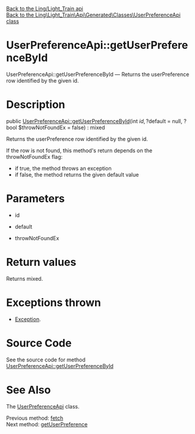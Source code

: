 [Back to the Ling/Light_Train api](https://github.com/lingtalfi/Light_Train/blob/master/doc/api/Ling/Light_Train.md)<br>
[Back to the Ling\Light_Train\Api\Generated\Classes\UserPreferenceApi class](https://github.com/lingtalfi/Light_Train/blob/master/doc/api/Ling/Light_Train/Api/Generated/Classes/UserPreferenceApi.md)


UserPreferenceApi::getUserPreferenceById
================



UserPreferenceApi::getUserPreferenceById — Returns the userPreference row identified by the given id.




Description
================


public [UserPreferenceApi::getUserPreferenceById](https://github.com/lingtalfi/Light_Train/blob/master/doc/api/Ling/Light_Train/Api/Generated/Classes/UserPreferenceApi/getUserPreferenceById.md)(int $id, ?$default = null, ?bool $throwNotFoundEx = false) : mixed




Returns the userPreference row identified by the given id.

If the row is not found, this method's return depends on the throwNotFoundEx flag:
- if true, the method throws an exception
- if false, the method returns the given default value




Parameters
================


- id

    

- default

    

- throwNotFoundEx

    


Return values
================

Returns mixed.


Exceptions thrown
================

- [Exception](http://php.net/manual/en/class.exception.php).&nbsp;







Source Code
===========
See the source code for method [UserPreferenceApi::getUserPreferenceById](https://github.com/lingtalfi/Light_Train/blob/master/Api/Generated/Classes/UserPreferenceApi.php#L140-L154)


See Also
================

The [UserPreferenceApi](https://github.com/lingtalfi/Light_Train/blob/master/doc/api/Ling/Light_Train/Api/Generated/Classes/UserPreferenceApi.md) class.

Previous method: [fetch](https://github.com/lingtalfi/Light_Train/blob/master/doc/api/Ling/Light_Train/Api/Generated/Classes/UserPreferenceApi/fetch.md)<br>Next method: [getUserPreference](https://github.com/lingtalfi/Light_Train/blob/master/doc/api/Ling/Light_Train/Api/Generated/Classes/UserPreferenceApi/getUserPreference.md)<br>

